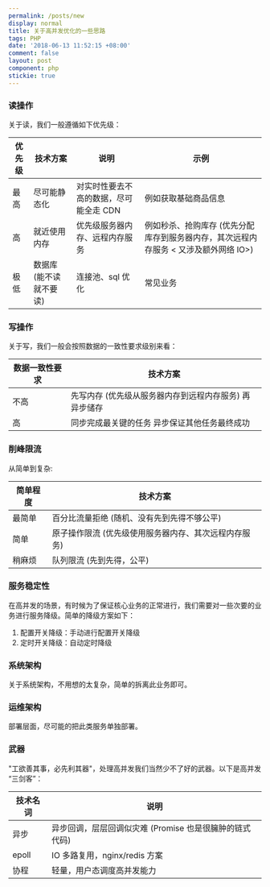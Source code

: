 ```yaml
---
permalink: /posts/new
display: normal
title: 关于高并发优化的一些思路
tags: PHP
date: '2018-06-13 11:52:15 +08:00'
comment: false
layout: post
component: php
stickie: true
---
```

### 读操作

关于读，我们一般遵循如下优先级：

| 优先级 | 技术方案                | 说明                                   | 示例                                                         |
| ------ | ----------------------- | -------------------------------------- | ------------------------------------------------------------ |
| 最高   | 尽可能静态化            | 对实时性要去不高的数据，尽可能全走 CDN | 例如获取基础商品信息                                         |
| 高     | 就近使用内存            | 优先级服务器内存、远程内存服务         | 例如秒杀、抢购库存 (优先分配库存到服务器内存，其次远程内存服务 < 又涉及额外网络 IO>) |
| 极低   | 数据库 (能不读就不要读) | 连接池、sql 优化                       | 常见业务                                                     |

### 写操作

关于写，我们一般会按照数据的一致性要求级别来看：

| 数据一致性要求 | 技术方案                                               |
| -------------- | ------------------------------------------------------ |
| 不高           | 先写内存 (优先级从服务器内存到远程内存服务) 再异步储存 |
| 高             | 同步完成最关键的任务 异步保证其他任务最终成功          |

### 削峰限流

从简单到复杂:

| 简单程度 | 技术方案                                              |
| -------- | ----------------------------------------------------- |
| 最简单   | 百分比流量拒绝 (随机、没有先到先得不够公平)           |
| 简单     | 原子操作限流 (优先级使用服务器内存、其次远程内存服务) |
| 稍麻烦   | 队列限流 (先到先得，公平)                             |

### 服务稳定性

在高并发的场景，有时候为了保证核心业务的正常进行，我们需要对一些次要的业务进行服务降级。简单的降级方案如下：

1.  配置开关降级：手动进行配置开关降级
2.  定时开关降级：自动定时降级

### 系统架构

关于系统架构，不用想的太复杂，简单的拆离此业务即可。

### 运维架构

部署层面，尽可能的把此类服务单独部署。

### 武器

"工欲善其事，必先利其器"，处理高并发我们当然少不了好的武器。以下是高并发 “三剑客”：

| 技术名词 | 说明                                                    |
| -------- | ------------------------------------------------------- |
| 异步     | 异步回调，层层回调似灾难 (Promise 也是很臃肿的链式代码) |
| epoll    | IO 多路复用，nginx/redis 方案                           |
| 协程     | 轻量，用户态调度高并发能力                              |

